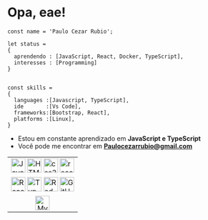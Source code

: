   <h1>Opa, eae!</h1>


	const name = 'Paulo Cezar Rubio';

	let status = 
	{ 
	  aprendendo : [JavaScript, React, Docker, TypeScript],
	  interesses : [Programming]
	}


	const skills = 
	{
	  languages :[Javascript, TypeScript],
	  ide       :[Vs Code],
	  frameworks:[Bootstrap, React],
	  platforms :[Linux],
	}

- Estou em constante aprendizado em **JavaScript e TypeScript**
- Você pode me encontrar em **Paulocezarrubio@gmail.com**

<table align="center" >
  <tr align="top">
  <td>
    <img height="32px" src="https://img.shields.io/badge/JavaScript-F7DF1E?style=for-the-badge&logo=javascript&logoColor=black" alt="JavaScript-icon">
    <img height="32" src="https://img.shields.io/badge/HTML5-E34F26?style=for-the-badge&logo=html5&logoColor=white" alt="HTML5-icon">
    <img height="32px" src="https://img.shields.io/badge/CSS3-1572B6?style=for-the-badge&logo=css3&logoColor=white"
    alt="css3-icon">
    <img height="32px" src="https://img.shields.io/badge/React_Native-20232A?style=for-the-badge&logo=react&logoColor=61DAFB"
    alt="react Native-icon">
    </td>
  </tr>
  <tr align="top">
  <td>
    <img height="32px" src="https://img.shields.io/badge/React-20232A?style=for-the-badge&logo=react&logoColor=61DAFB"
    alt="React-icon">
    <img height="32px" src="https://img.shields.io/badge/TypeScript-007ACC?style=for-the-badge&logo=typescript&logoColor=white"
    alt="TypeScript-icon">
    <img height="32" src="https://img.shields.io/badge/Redux-593D88?style=for-the-badge&logo=redux&logoColor=white"
    alt="Redux-icon">
    <img height="32px" src="https://img.shields.io/badge/GitHub-100000?style=for-the-badge&logo=github&logoColor=white"
    alt="GitHub-icon">
    </td>
  </tr>
  <tr align="center">
  <td>
    <img height="32px" src="https://img.shields.io/badge/MySQL-00000F?style=for-the-badge&logo=mysql&logoColor=white"
    alt="MySQL-icon">
  </tr>

</table>
